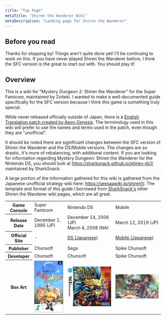 ```yaml
---
title: "Top Page"
metaTitle: "Shiren the Wanderer Wiki"
metaDescription: "Landing page for Shiren the Wanderer"
---
```


## Before you read

Thanks for stopping by! Things aren't quite done yet! I'll be continuing to work
on this. If you have never played Shiren the Wanderer before, I think the SFC version
is the great to start out with. You should play it!

## Overview

This is a wiki for "Mystery Dungeon 2: Shiren the Wanderer" for the Super Famicom,
maintained by Zoiteki. I wanted to make a well-documented guide specifically for
the SFC version because I think this game is something truly special.

While never released officially outside of Japan, there is a [English Translation
patch created by Aeon Genesis](https://www.romhacking.net/translations/483/). The
terminology used in this wiki will prefer to use the names and terms used in the
patch, even though they are "unofficial".

It should be noted there are significant changes between the SFC version of Shiren
the Wanderer and the DS/Mobile versions. The changes are so drastic, it's more of
rebalancing, with additional content. If you are looking for information regarding
Mystery Dungeon: Shiren the Wanderer for the Nintendo DS, you should look at <https://sharksnack.github.io/shiren-ds1/>
maintained by SharkSnack.

A large portion of the information gathered for this wiki is gathered from the Japanese
unofficial strategy wiki here: <https://seesaawiki.jp/shiren1/>. The template and
format of this guide I borrowed from [SharkSnack's](https://github.com/SharkSnack)
other Shiren the Wanderer wiki pages, which are all great.

<table>
  <tr>
    <th>Game Console</th>
    <td>Super Famicom</td>
    <td>Nintendo DS</td>
    <td>Mobile</td>
  </tr>
  <tr>
    <th>Release Date</th>
    <td>December 1, 1995 (JP)</td>
    <td>December 14, 2006 (JP)<br>March 4, 2008 (NA)</td>
    <td>March 12, 2019 (JP)</td>
  </tr>
  <tr>
    <th>Official Site</th>
    <td>-</td>
    <td><a href="https://www.spike-chunsoft.co.jp/games/shiren_ds/">DS (Japanese)</a></td>
    <td><a href="https://www.spike-chunsoft.co.jp/shiren_sp/">Mobile (Japanese)</a></td>
  </tr>
  <tr>
    <th>Publisher</th>
    <td>Chunsoft</td>
    <td>Sega</td>
    <td>Spike Chunsoft</td>
  </tr>
  <tr>
    <th>Developer</th>
    <td>Chunsoft</td>
    <td>Chunsoft</td>
    <td>Spike Chunsoft</td>
  </tr>
  <tr>
    <th>Box Art</th>
    <td class="boxArt"><img src="./images/other/shiren_1_sfc_box_art.jpg"
      alt="SFC Box Art"/></td>
    <td class="boxArt"><img src="./images/other/shiren_1_ds_box_art_en.png"
      alt="DS Box Art"/></td>
    <td class="boxArt"><img src="./images/other/shiren_1_mobile_art.jpg"
      alt="Mobile Art"/></td>
  </tr>
</table>

